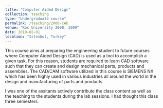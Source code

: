 ```yaml
---
title: "Computer Aided Design"
collection: teaching
type: "Undergraduate course"
permalink: /teaching/2008-CAD
venue: "Koc University 2008, 2009"
date: 2010-08-01
location: "Istanbul, Turkey" 
---
```


This course aims at preparing the engineering student to future courses 
where Computer Aided Design (CAD) is used as a tool to accomplish a given task. 
For this reason, students are required to learn CAD software such that they can 
create and design mechanical parts, products and assemblies. The CAD/CAM software 
utilized in this course is SIEMENS NX which has been highly used in various industries 
all around the world in the design and manufacturing of parts and products.

I was one of the assitants actively contribute the class content as well as the
teaching to the students during the lab sessions. I had thought this class three
semesters.